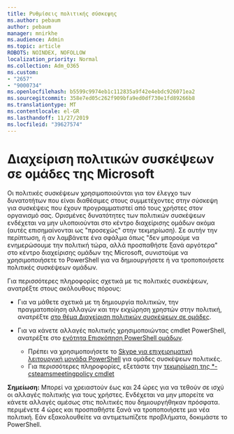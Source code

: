 ```yaml
---
title: Ρυθμίσεις πολιτικής σύσκεψης
ms.author: pebaum
author: pebaum
manager: mnirkhe
ms.audience: Admin
ms.topic: article
ROBOTS: NOINDEX, NOFOLLOW
localization_priority: Normal
ms.collection: Adm_O365
ms.custom:
- "2657"
- "9000734"
ms.openlocfilehash: b5599c9974eb1c112835a9f42e4ebdc926071ea2
ms.sourcegitcommit: 358e7ed05c262f909bfa9ed0df730e1fd89266b8
ms.translationtype: MT
ms.contentlocale: el-GR
ms.lasthandoff: 11/27/2019
ms.locfileid: "39627574"
---
```

# <a name="manage-meeting-policies-in-microsoft-teams"></a>Διαχείριση πολιτικών συσκέψεων σε ομάδες της Microsoft

Οι πολιτικές συσκέψεων χρησιμοποιούνται για τον έλεγχο των δυνατοτήτων που είναι διαθέσιμες στους συμμετέχοντες στην σύσκεψη για συσκέψεις που έχουν προγραμματιστεί από τους χρήστες στον οργανισμό σας. Ορισμένες δυνατότητες των πολιτικών συσκέψεων ενδέχεται να μην υλοποιούνται στο κέντρο διαχείρισης ομάδων ακόμα (αυτές επισημαίνονται ως "προσεχώς" στην τεκμηρίωση). Σε αυτήν την περίπτωση, ή αν λαμβάνετε ένα σφάλμα όπως "δεν μπορούμε να ενημερώσουμε την πολιτική τώρα, αλλά προσπαθήστε ξανά αργότερα" στο κέντρο διαχείρισης ομάδων της Microsoft, συνιστούμε να χρησιμοποιήσετε το PowerShell για να δημιουργήσετε ή να τροποποιήσετε πολιτικές συσκέψεων ομάδων. 

Για περισσότερες πληροφορίες σχετικά με τις πολιτικές συσκέψεων, ανατρέξτε στους ακόλουθους πόρους:

- Για να μάθετε σχετικά με τη δημιουργία πολιτικών, την πραγματοποίηση αλλαγών και την εκχώρηση χρηστών στην πολιτική, ανατρέξτε [στο θέμα Διαχείριση πολιτικών συσκέψεων σε ομάδες](https://docs.microsoft.com/microsoftteams/meeting-policies-in-teams).

- Για να κάνετε αλλαγές πολιτικής χρησιμοποιώντας cmdlet PowerShell, ανατρέξτε στο [ενότητα Επισκόπηση PowerShell ομάδων](https://docs.microsoft.com/microsoftteams/teams-powershell-overview). 
    - Πρέπει να χρησιμοποιήσετε το [Skype για επιχειρηματική λειτουργική μονάδα PowerShell](https://www.microsoft.com/download/details.aspx?id=39366) για ομάδες συσκέψεων πολιτικές. 
    - Για περισσότερες πληροφορίες, εξετάστε την [τεκμηρίωση της *-csteamsmeetingpolicy cmdlet](https://docs.microsoft.com/search/?search=CsTeamsMeetingPolicy&view=skype-ps)

**Σημείωση:** Μπορεί να χρειαστούν έως και 24 ώρες για να τεθούν σε ισχύ οι αλλαγές πολιτικής για τους χρήστες. Ενδέχεται να μην μπορείτε να κάνετε αλλαγές αμέσως στις πολιτικές που δημιουργήθηκαν πρόσφατα. περιμένετε 4 ώρες και προσπαθήστε ξανά να τροποποιήσετε μια νέα πολιτική. Εάν εξακολουθείτε να αντιμετωπίζετε προβλήματα, δοκιμάστε το PowerShell.  